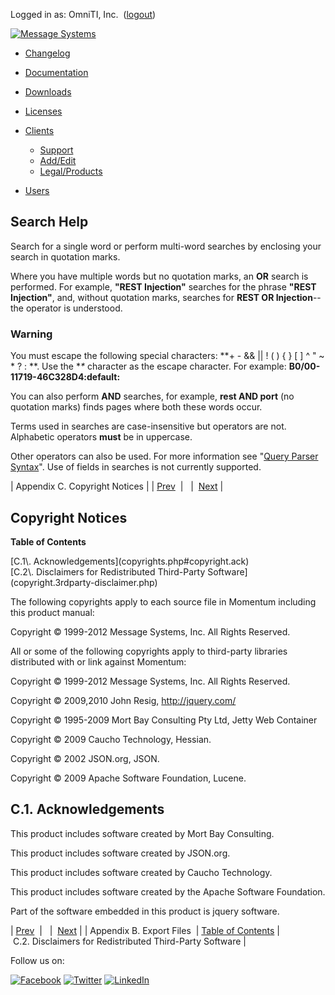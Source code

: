 Logged in as: OmniTI, Inc.  ([logout](https://support.messagesystems.com/logout.php))

[![Message Systems](https://support.messagesystems.com/images/ms-white205.png)](https://support.messagesystems.com/start.php) 

*   [Changelog](https://support.messagesystems.com/start.php?show=changelog)
*   [Documentation](https://support.messagesystems.com/docs/)
*   [Downloads](https://support.messagesystems.com/start.php)

*   [Licenses](https://support.messagesystems.com/license_summary.php)
*   <a href="">Clients</a>
    *   [Support](https://support.messagesystems.com/cs.php)
    *   [Add/Edit](https://support.messagesystems.com/edit_client.php)
    *   [Legal/Products](https://support.messagesystems.com/edit_products.php)
*   [Users](https://support.messagesystems.com/edit_customer.php)

## Search Help

Search for a single word or perform multi-word searches by enclosing your search in quotation marks.

Where you have multiple words but no quotation marks, an **OR** search is performed. For example, **"REST Injection"** searches for the phrase **"REST Injection"**, and, without quotation marks, searches for **REST OR Injection**--the operator is understood.

### Warning

You must escape the following special characters: **+ - && || ! ( ) { } [ ] ^ " ~ * ? : \**. Use the **\** character as the escape character. For example: **B0/00-11719-46C328D4\:default\:**

You can also perform **AND** searches, for example, **rest AND port** (no quotation marks) finds pages where both these words occur.

Terms used in searches are case-insensitive but operators are not. Alphabetic operators **must** be in uppercase.

Other operators can also be used. For more information see "[Query Parser Syntax](https://lucene.apache.org/core/old_versioned_docs/versions/3_0_0/queryparsersyntax.html)". Use of fields in searches is not currently supported.

| Appendix C. Copyright Notices |
| [Prev](msc.export.format.php)  |   |  [Next](copyright.3rdparty-disclaimer.php) |

## Copyright Notices

**Table of Contents**

<dl class="toc">

<dt>[C.1\. Acknowledgements](copyrights.php#copyright.ack)</dt>

<dt>[C.2\. Disclaimers for Redistributed Third-Party Software](copyright.3rdparty-disclaimer.php)</dt>

</dl>

The following copyrights apply to each source file in Momentum including this product manual:

Copyright © 1999-2012 Message Systems, Inc. All Rights Reserved.

All or some of the following copyrights apply to third-party libraries distributed with or link against Momentum:

Copyright © 1999-2012 Message Systems, Inc. All Rights Reserved.

Copyright © 2009,2010 John Resig, http://jquery.com/

Copyright © 1995-2009 Mort Bay Consulting Pty Ltd, Jetty Web Container

Copyright © 2009 Caucho Technology, Hessian.

Copyright © 2002 JSON.org, JSON.

Copyright © 2009 Apache Software Foundation, Lucene.

## C.1. Acknowledgements

This product includes software created by Mort Bay Consulting.

This product includes software created by JSON.org.

This product includes software created by Caucho Technology.

This product includes software created by the Apache Software Foundation.

Part of the software embedded in this product is jquery software.

| [Prev](msc.export.format.php)  |   |  [Next](copyright.3rdparty-disclaimer.php) |
| Appendix B. Export Files  | [Table of Contents](index.php) |  C.2. Disclaimers for Redistributed Third-Party Software |

Follow us on:

[![Facebook](https://support.messagesystems.com/images/icon-facebook.png)](http://www.facebook.com/messagesystems) [![Twitter](https://support.messagesystems.com/images/icon-twitter.png)](http://twitter.com/#!/MessageSystems) [![LinkedIn](https://support.messagesystems.com/images/icon-linkedin.png)](http://www.linkedin.com/company/message-systems)